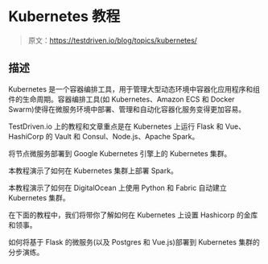 # Kubernetes 教程

> 原文：<https://testdriven.io/blog/topics/kubernetes/>

## 描述

Kubernetes 是一个容器编排工具，用于管理大型动态环境中容器化应用程序和组件的生命周期。容器编排工具(如 Kubernetes、Amazon ECS 和 Docker Swarm)使得在微服务环境中部署、管理和自动化容器化服务变得更加容易。

TestDriven.io 上的教程和文章重点是在 Kubernetes 上运行 Flask 和 Vue、HashiCorp 的 Vault 和 Consul、Node.js、Apache Spark。

将节点微服务部署到 Google Kubernetes 引擎上的 Kubernetes 集群。

本教程演示了如何在 Kubernetes 集群上部署 Spark。

本教程演示了如何在 DigitalOcean 上使用 Python 和 Fabric 自动建立 Kubernetes 集群。

在下面的教程中，我们将带你了解如何在 Kubernetes 上设置 Hashicorp 的金库和领事。

如何将基于 Flask 的微服务(以及 Postgres 和 Vue.js)部署到 Kubernetes 集群的分步演练。